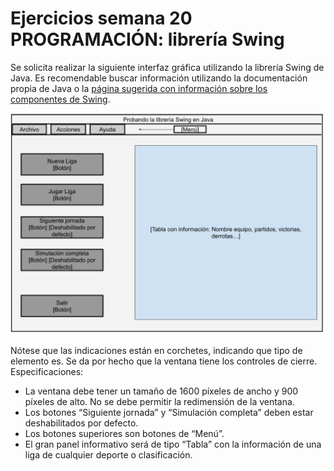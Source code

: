 # Ejercicios semana 20 PROGRAMACIÓN: librería Swing

Se solicita realizar la siguiente interfaz gráfica utilizando la librería Swing de
Java. Es recomendable buscar información utilizando la documentación
propia de Java o la [página sugerida con información sobre los componentes
de Swing](https://web.mit.edu/6.005/www/sp14/psets/ps4/java-6-tutorial/components.html).

![img.png](img.png)

Nótese que las indicaciones están en corchetes, indicando que tipo de
elemento es. Se da por hecho que la ventana tiene los controles de cierre.
Especificaciones:
- La ventana debe tener un tamaño de 1600 píxeles de ancho y 900
  píxeles de alto. No se debe permitir la redimensión de la ventana.
- Los botones “Siguiente jornada” y “Simulación completa” deben estar
  deshabilitados por defecto.
- Los botones superiores son botones de “Menú”.
- El gran panel informativo será de tipo “Tabla” con la información de
  una liga de cualquier deporte o clasificación.